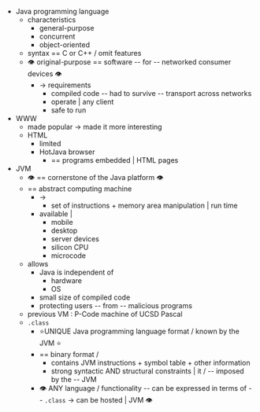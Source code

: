 * Java programming language
  * characteristics
    * general-purpose
    * concurrent
    * object-oriented
  * syntax == C or C++ / omit features
  * 👁️ original-purpose == software -- for -- networked consumer devices 👁️
    * -> requirements
      * compiled code -- had to survive -- transport across networks
      * operate | any client
      * safe to run
* WWW
  * made popular -> made it more interesting
  * HTML
    * limited
    * HotJava browser
      * == programs embedded | HTML pages
* JVM
  * 👁️ == cornerstone of the Java platform 👁️
  * == abstract computing machine
    * -> 
      * set of instructions + memory area manipulation | run time
    * available |
      * mobile
      * desktop
      * server devices
      * silicon CPU
      * microcode
  * allows
    * Java is independent of
      * hardware
      * OS
    * small size of compiled code
    * protecting users -- from -- malicious programs
  * previous VM : P-Code machine of UCSD Pascal
  * `.class` 
    * ⭐UNIQUE Java programming language format / known by the JVM ⭐ 
    * == binary format / 
      * contains JVM instructions + symbol table + other information
      * strong syntactic AND structural constraints | it / -- imposed by the -- JVM 
    * 👁️ ANY language / functionality -- can be expressed in terms of -- `.class` -> can be hosted | JVM 👁️
      